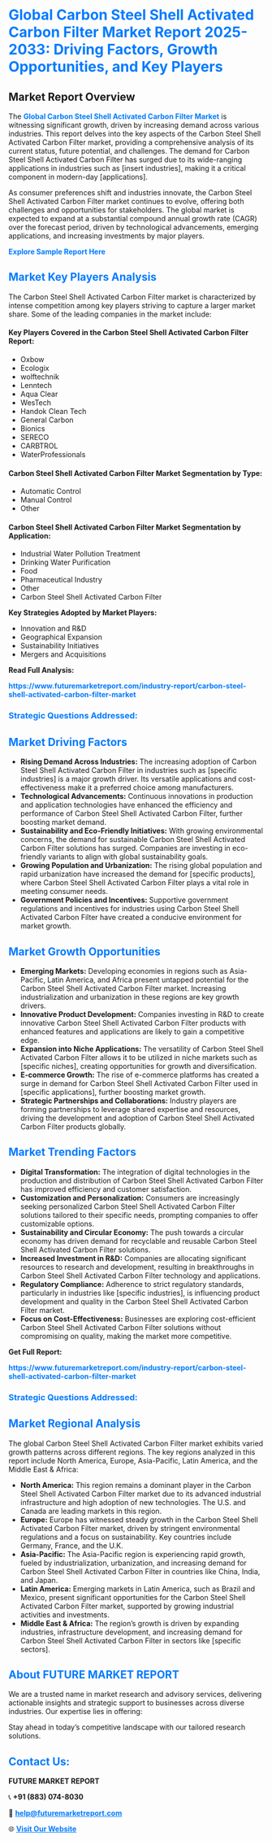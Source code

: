 <h1 style="color: #007BFF;">Global Carbon Steel Shell Activated Carbon Filter Market Report 2025-2033: Driving Factors, Growth Opportunities, and Key Players</h1>

<section id="overview">
<h2>Market Report Overview</h2>
<p>The <a href="https://www.futuremarketreport.com/industry-report/carbon-steel-shell-activated-carbon-filter-market" style="color: #007BFF; text-decoration: none;"><strong>Global Carbon Steel Shell Activated Carbon Filter Market</strong></a> is witnessing significant growth, driven by increasing demand across various industries. This report delves into the key aspects of the Carbon Steel Shell Activated Carbon Filter market, providing a comprehensive analysis of its current status, future potential, and challenges. The demand for Carbon Steel Shell Activated Carbon Filter has surged due to its wide-ranging applications in industries such as [insert industries], making it a critical component in modern-day [applications].</p>
<p>As consumer preferences shift and industries innovate, the Carbon Steel Shell Activated Carbon Filter market continues to evolve, offering both challenges and opportunities for stakeholders. The global market is expected to expand at a substantial compound annual growth rate (CAGR) over the forecast period, driven by technological advancements, emerging applications, and increasing investments by major players.</p>
</section>

<section id="overview">
<p><a href="https://www.futuremarketreport.com/request-sample/reportId=128283" style="color: #007BFF; text-decoration: none;"><strong>Explore Sample Report Here</strong></a></p>
</section>

<section id="key-players">
<h2 style="color: #007BFF;">Market Key Players Analysis</h2>
<p>The Carbon Steel Shell Activated Carbon Filter market is characterized by intense competition among key players striving to capture a larger market share. Some of the leading companies in the market include:</p>
<h4>Key Players Covered in the Carbon Steel Shell Activated Carbon Filter Report:</h4>
<ul><li>Oxbow</li><li>Ecologix</li><li>wolftechnik</li><li>Lenntech</li><li>Aqua Clear</li><li>WesTech</li><li>Handok Clean Tech</li><li>General Carbon</li><li>Bionics</li><li>SERECO</li><li>CARBTROL</li><li>WaterProfessionals</li></ul>
<h4>Carbon Steel Shell Activated Carbon Filter Market Segmentation by Type:</h4>
<ul><li>Automatic Control</li><li>Manual Control</li><li>Other</li></ul>

<h4>Carbon Steel Shell Activated Carbon Filter Market Segmentation by Application:</h4>
<ul><li>Industrial Water Pollution Treatment</li><li>Drinking Water Purification</li><li>Food</li><li>Pharmaceutical Industry</li><li>Other</li><li>Carbon Steel Shell Activated Carbon Filter</li></ul>
<p><strong>Key Strategies Adopted by Market Players:</strong></p>
<ul>
<li>Innovation and R&D</li>
<li>Geographical Expansion</li>
<li>Sustainability Initiatives</li>
<li>Mergers and Acquisitions</li>
</ul>
</section>

<section>
<p><strong>Read Full Analysis: </strong></p><a href="https://www.futuremarketreport.com/industry-report/carbon-steel-shell-activated-carbon-filter-market" style="color: #007BFF; text-decoration: none;"><strong>https://www.futuremarketreport.com/industry-report/carbon-steel-shell-activated-carbon-filter-market</strong></a>
<h3 style="color: #007BFF;">Strategic Questions Addressed:</h3>
</section>

<section id="driving-factors">
<h2 style="color: #007BFF;">Market Driving Factors</h2>
<ul>
<li><strong>Rising Demand Across Industries:</strong> The increasing adoption of Carbon Steel Shell Activated Carbon Filter in industries such as [specific industries] is a major growth driver. Its versatile applications and cost-effectiveness make it a preferred choice among manufacturers.</li>
<li><strong>Technological Advancements:</strong> Continuous innovations in production and application technologies have enhanced the efficiency and performance of Carbon Steel Shell Activated Carbon Filter, further boosting market demand.</li>
<li><strong>Sustainability and Eco-Friendly Initiatives:</strong> With growing environmental concerns, the demand for sustainable Carbon Steel Shell Activated Carbon Filter solutions has surged. Companies are investing in eco-friendly variants to align with global sustainability goals.</li>
<li><strong>Growing Population and Urbanization:</strong> The rising global population and rapid urbanization have increased the demand for [specific products], where Carbon Steel Shell Activated Carbon Filter plays a vital role in meeting consumer needs.</li>
<li><strong>Government Policies and Incentives:</strong> Supportive government regulations and incentives for industries using Carbon Steel Shell Activated Carbon Filter have created a conducive environment for market growth.</li>
</ul>
</section>

<section id="growth-opportunities">
<h2 style="color: #007BFF;">Market Growth Opportunities</h2>
<ul>
<li><strong>Emerging Markets:</strong> Developing economies in regions such as Asia-Pacific, Latin America, and Africa present untapped potential for the Carbon Steel Shell Activated Carbon Filter market. Increasing industrialization and urbanization in these regions are key growth drivers.</li>
<li><strong>Innovative Product Development:</strong> Companies investing in R&D to create innovative Carbon Steel Shell Activated Carbon Filter products with enhanced features and applications are likely to gain a competitive edge.</li>
<li><strong>Expansion into Niche Applications:</strong> The versatility of Carbon Steel Shell Activated Carbon Filter allows it to be utilized in niche markets such as [specific niches], creating opportunities for growth and diversification.</li>
<li><strong>E-commerce Growth:</strong> The rise of e-commerce platforms has created a surge in demand for Carbon Steel Shell Activated Carbon Filter used in [specific applications], further boosting market growth.</li>
<li><strong>Strategic Partnerships and Collaborations:</strong> Industry players are forming partnerships to leverage shared expertise and resources, driving the development and adoption of Carbon Steel Shell Activated Carbon Filter products globally.</li>
</ul>
</section>

<section id="trending-factors">
<h2 style="color: #007BFF;">Market Trending Factors</h2>
<ul>
<li><strong>Digital Transformation:</strong> The integration of digital technologies in the production and distribution of Carbon Steel Shell Activated Carbon Filter has improved efficiency and customer satisfaction.</li>
<li><strong>Customization and Personalization:</strong> Consumers are increasingly seeking personalized Carbon Steel Shell Activated Carbon Filter solutions tailored to their specific needs, prompting companies to offer customizable options.</li>
<li><strong>Sustainability and Circular Economy:</strong> The push towards a circular economy has driven demand for recyclable and reusable Carbon Steel Shell Activated Carbon Filter solutions.</li>
<li><strong>Increased Investment in R&D:</strong> Companies are allocating significant resources to research and development, resulting in breakthroughs in Carbon Steel Shell Activated Carbon Filter technology and applications.</li>
<li><strong>Regulatory Compliance:</strong> Adherence to strict regulatory standards, particularly in industries like [specific industries], is influencing product development and quality in the Carbon Steel Shell Activated Carbon Filter market.</li>
<li><strong>Focus on Cost-Effectiveness:</strong> Businesses are exploring cost-efficient Carbon Steel Shell Activated Carbon Filter solutions without compromising on quality, making the market more competitive.</li>
</ul>
</section>

<section>
<p><strong>Get Full Report: </strong></p><a href="https://www.futuremarketreport.com/industry-report/carbon-steel-shell-activated-carbon-filter-market" style="color: #007BFF; text-decoration: none;"><strong>https://www.futuremarketreport.com/industry-report/carbon-steel-shell-activated-carbon-filter-market</strong></a>
<h3 style="color: #007BFF;">Strategic Questions Addressed:</h3>
</section>


<section id="regional-analysis">
<h2 style="color: #007BFF;">Market Regional Analysis</h2>
<p>The global Carbon Steel Shell Activated Carbon Filter market exhibits varied growth patterns across different regions. The key regions analyzed in this report include North America, Europe, Asia-Pacific, Latin America, and the Middle East & Africa:</p>
<ul>
<li><strong>North America:</strong> This region remains a dominant player in the Carbon Steel Shell Activated Carbon Filter market due to its advanced industrial infrastructure and high adoption of new technologies. The U.S. and Canada are leading markets in this region.</li>
<li><strong>Europe:</strong> Europe has witnessed steady growth in the Carbon Steel Shell Activated Carbon Filter market, driven by stringent environmental regulations and a focus on sustainability. Key countries include Germany, France, and the U.K.</li>
<li><strong>Asia-Pacific:</strong> The Asia-Pacific region is experiencing rapid growth, fueled by industrialization, urbanization, and increasing demand for Carbon Steel Shell Activated Carbon Filter in countries like China, India, and Japan.</li>
<li><strong>Latin America:</strong> Emerging markets in Latin America, such as Brazil and Mexico, present significant opportunities for the Carbon Steel Shell Activated Carbon Filter market, supported by growing industrial activities and investments.</li>
<li><strong>Middle East & Africa:</strong> The region’s growth is driven by expanding industries, infrastructure development, and increasing demand for Carbon Steel Shell Activated Carbon Filter in sectors like [specific sectors].</li>
</ul>
</section>

<footer>
<h2 style="color: #007BFF;">About FUTURE MARKET REPORT</h2>
<p>We are a trusted name in market research and advisory services, delivering actionable insights and strategic support to businesses across diverse industries. Our expertise lies in offering:</p>

<p>Stay ahead in today’s competitive landscape with our tailored research solutions.</p>

<h2 style="color: #007BFF;">Contact Us:</h2>
<p><strong>FUTURE MARKET REPORT</strong></p>
<p>📞 <strong>+91 (883) 074-8030</strong></p>
<p>📧 <strong><a href="mailto:help@futuremarketreport.com" style="color: #007BFF;">help@futuremarketreport.com</a></strong></p>
<p>🌐 <strong><a href="https://www.futuremarketreport.com/" style="color: #007BFF;">Visit Our Website</a></strong></p>
</footer>